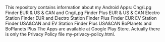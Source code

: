 This repository contains information about my Android Apps:
    Cng/Lpg Finder EUR & US & CAN and Cng/Lpg Finder Plus EUR & US & CAN
    Electro Station Finder EUR and Electro Station Finder Plus Finder EUR
    EV Station Finder USA&CAN and EV Station Finder Plus USA&CAN
    BoPlanets and BoPlanets Plus
The Apps are available at Google Play Store.
Actually there is only the Privacy Policy file my-privacy-policy.html.
